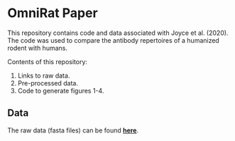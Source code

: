 # OmniRat Paper

This repository contains code and data associated with Joyce et al. (2020). The code was used to compare the antibody repertoires of a humanized rodent with humans.

Contents of this repository:
1. Links to raw data.
2. Pre-processed data.
3. Code to generate figures 1-4.

## Data
The raw data (fasta files) can be found [**here**](https://www.ncbi.nlm.nih.gov/sra/PRJNA592154).
